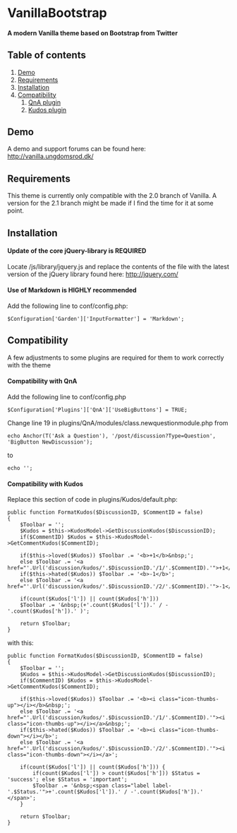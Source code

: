 VanillaBootstrap
================

#### A modern Vanilla theme based on Bootstrap from Twitter

Table of contents
-----------------

1. [Demo](#demo)
2. [Requirements](#requirements)
3. [Installation](#installation)
4. [Compatibility](#compatibility)
	1. [QnA plugin](#compatibility-with-qna)
	2. [Kudos plugin](#compatibility-with-kudos)


Demo
----

A demo and support forums can be found here: http://vanilla.ungdomsrod.dk/


Requirements
------------

This theme is currently only compatible with the 2.0 branch of Vanilla. A version for the 2.1 branch might be made if I find the time for it at some point.


Installation
------------

#### Update of the core jQuery-library is REQUIRED

Locate /js/library/jquery.js and replace the contents of the file with the latest version of the jQuery library found here: http://jquery.com/

#### Use of Markdown is HIGHLY recommended

Add the following line to conf/config.php:
	
	$Configuration['Garden']['InputFormatter'] = 'Markdown';
	

Compatibility
-------------

A few adjustments to some plugins are required for them to work correctly with the theme


#### Compatibility with QnA

Add the following line to conf/config.php
	
	$Configuration['Plugins']['QnA']['UseBigButtons'] = TRUE;

Change line 19 in plugins/QnA/modules/class.newquestionmodule.php from
	
	echo Anchor(T('Ask a Question'), '/post/discussion?Type=Question', 'BigButton NewDiscussion');
	
to

	echo '';

	
#### Compatibility with Kudos

Replace this section of code in plugins/Kudos/default.php:

	public function FormatKudos($DiscussionID, $CommentID = false)
	{
		$Toolbar = '';
		$Kudos = $this->KudosModel->GetDiscussionKudos($DiscussionID);
		if($CommentID) $Kudos = $this->KudosModel->GetCommentKudos($CommentID);
  	
		if($this->loved($Kudos)) $Toolbar .= '<b>+1</b>&nbsp;';
		else $Toolbar .= '<a href="'.Url('discussion/kudos/'.$DiscussionID.'/1/'.$CommentID).'">+1</a>&nbsp;';
		if($this->hated($Kudos)) $Toolbar .= '<b>-1</b>';
		else $Toolbar .= '<a href="'.Url('discussion/kudos/'.$DiscussionID.'/2/'.$CommentID).'">-1</a>';
  	
		if(count($Kudos['l']) || count($Kudos['h']))
		$Toolbar .= '&nbsp;(+'.count($Kudos['l']).' / -'.count($Kudos['h']).' )';

		return $Toolbar;
	}

with this:

	public function FormatKudos($DiscussionID, $CommentID = false)
	{
		$Toolbar = '';
		$Kudos = $this->KudosModel->GetDiscussionKudos($DiscussionID);
		if($CommentID) $Kudos = $this->KudosModel->GetCommentKudos($CommentID);
  	
		if($this->loved($Kudos)) $Toolbar .= '<b><i class="icon-thumbs-up"></i></b>&nbsp;';
		else $Toolbar .= '<a href="'.Url('discussion/kudos/'.$DiscussionID.'/1/'.$CommentID).'"><i class="icon-thumbs-up"></i></a>&nbsp;';
		if($this->hated($Kudos)) $Toolbar .= '<b><i class="icon-thumbs-down"></i></b>';
		else $Toolbar .= '<a href="'.Url('discussion/kudos/'.$DiscussionID.'/2/'.$CommentID).'"><i class="icon-thumbs-down"></i></a>';
  	
		if(count($Kudos['l']) || count($Kudos['h'])) {
			if(count($Kudos['l']) > count($Kudos['h'])) $Status = 'success'; else $Status = 'important';
			$Toolbar .= '&nbsp;<span class="label label-'.$Status.'">+'.count($Kudos['l']).' / -'.count($Kudos['h']).' </span>';
		}

		return $Toolbar;
	}